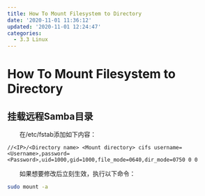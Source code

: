 ```yaml
---
title: How To Mount Filesystem to Directory
date: '2020-11-01 11:36:12'
updated: '2020-11-01 12:24:47'
categories:
  - 3.3 Linux
---
```

# How To Mount Filesystem to Directory

## 挂载远程Samba目录

　　在/etc/fstab添加如下内容：

```
//<IP>/<Directory name> <Mount directory> cifs username=<Username>,password=<Password>,uid=1000,gid=1000,file_mode=0640,dir_mode=0750 0 0
```

　　如果想要修改后立刻生效，执行以下命令：

```sh
sudo mount -a
```

